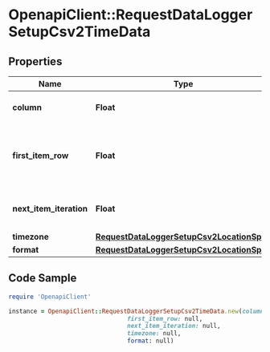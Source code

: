 # OpenapiClient::RequestDataLoggerSetupCsv2TimeData

## Properties

Name | Type | Description | Notes
------------ | ------------- | ------------- | -------------
**column** | **Float** | Column containing time data | 
**first_item_row** | **Float** | Row containing first value of time data in the CSV file | 
**next_item_iteration** | **Float** | Relevant row location of next item | 
**timezone** | [**RequestDataLoggerSetupCsv2LocationSpec**](RequestDataLoggerSetupCsv2LocationSpec.md) |  | 
**format** | [**RequestDataLoggerSetupCsv2LocationSpec**](RequestDataLoggerSetupCsv2LocationSpec.md) |  | 

## Code Sample

```ruby
require 'OpenapiClient'

instance = OpenapiClient::RequestDataLoggerSetupCsv2TimeData.new(column: null,
                                 first_item_row: null,
                                 next_item_iteration: null,
                                 timezone: null,
                                 format: null)
```


